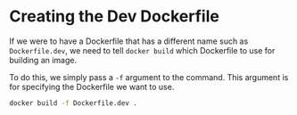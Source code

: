 # Creating the Dev Dockerfile
If we were to have a Dockerfile that has a different name such as `Dockerfile.dev`, we need to tell `docker build` which Dockerfile to use for building an image.

To do this, we simply pass a `-f` argument to the command. This argument is for specifying the Dockerfile we want to use.
```zsh
docker build -f Dockerfile.dev .
```
